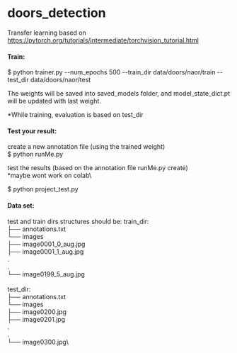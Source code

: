 # doors_detection

Transfer learning based on  https://pytorch.org/tutorials/intermediate/torchvision_tutorial.html


#### Train:
$ python trainer.py --num_epochs 500  --train_dir data/doors/naor/train --test_dir data/doors/naor/test

 
The weights will be saved into saved_models folder, and model_state_dict.pt will be updated with last weight.

*While training, evaluation is based on test_dir 

#### Test your result:
create a new annotation file (using the trained weight)\
$ python runMe.py

test the results (based on the annotation file runMe.py create)\
*maybe wont work on colab\

$ python project_test.py


#### Data set:
test and train dirs structures should be:
train_dir:\
├── annotations.txt\
└── images\
    ├── image0001_0_aug.jpg\
    ├── image0001_1_aug.jpg\
    .\
    .\
    └── image0199_5_aug.jpg\
    \
test_dir:\
├── annotations.txt\
└── images\
    ├── image0200.jpg\
    ├── image0201.jpg\
    .\
    .\
    └──  image0300.jpg\
   
   
